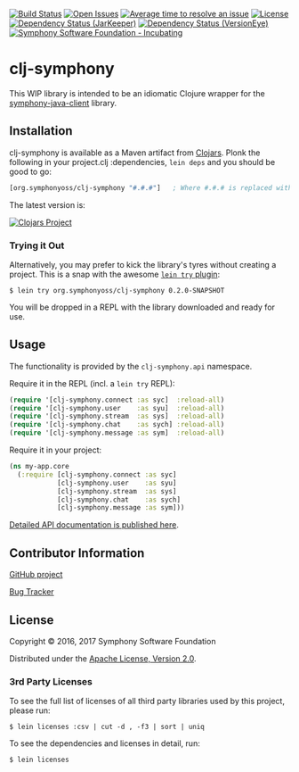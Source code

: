 [![Build Status](https://travis-ci.org/symphonyoss/clj-symphony.svg?branch=master)](https://travis-ci.org/symphonyoss/clj-symphony)
[![Open Issues](https://img.shields.io/github/issues/symphonyoss/clj-symphony.svg)](https://github.com/symphonyoss/clj-symphony/issues)
[![Average time to resolve an issue](http://isitmaintained.com/badge/resolution/symphonyoss/clj-symphony.svg)](http://isitmaintained.com/project/symphonyoss/clj-symphony "Average time to resolve an issue")
[![License](https://img.shields.io/github/license/symphonyoss/clj-symphony.svg)](https://github.com/symphonyoss/clj-symphony/blob/master/LICENSE)
[![Dependency Status (JarKeeper)](http://jarkeeper.com/symphonyoss/clj-symphony/status.svg)](http://jarkeeper.com/symphonyoss/clj-symphony)
[![Dependency Status (VersionEye)](https://www.versioneye.com/user/projects/588f210f683c11004fc6c8d7/badge.svg?style=flat-round)](https://www.versioneye.com/user/projects/588f210f683c11004fc6c8d7)
[![Symphony Software Foundation - Incubating](https://cdn.rawgit.com/symphonyoss/contrib-toolbox/master/images/ssf-badge-incubating.svg)](https://symphonyoss.atlassian.net/wiki/display/FM/Incubating)

# clj-symphony

This WIP library is intended to be an idiomatic Clojure wrapper for the [symphony-java-client](https://github.com/symphonyoss/symphony-java-client) library.

## Installation

clj-symphony is available as a Maven artifact from [Clojars](https://clojars.org/org.symphonyoss/clj-symphony).
Plonk the following in your project.clj :dependencies, `lein deps` and you should be good to go:

```clojure
[org.symphonyoss/clj-symphony "#.#.#"]   ; Where #.#.# is replaced with an actual version number
```

The latest version is:

[![Clojars Project](https://img.shields.io/clojars/v/org.symphonyoss/clj-symphony.svg)](https://clojars.org/org.symphonyoss/clj-symphony)

### Trying it Out
Alternatively, you may prefer to kick the library's tyres without creating a project.  This is a snap with the awesome [`lein try` plugin](https://github.com/rkneufeld/lein-try):

```shell
$ lein try org.symphonyoss/clj-symphony 0.2.0-SNAPSHOT
```

You will be dropped in a REPL with the library downloaded and ready for use.

## Usage

The functionality is provided by the `clj-symphony.api` namespace.

Require it in the REPL (incl. a `lein try` REPL):

```clojure
(require '[clj-symphony.connect :as syc]  :reload-all)
(require '[clj-symphony.user    :as syu]  :reload-all)
(require '[clj-symphony.stream  :as sys]  :reload-all)
(require '[clj-symphony.chat    :as sych] :reload-all)
(require '[clj-symphony.message :as sym]  :reload-all)
```

Require it in your project:

```clojure
(ns my-app.core
  (:require [clj-symphony.connect :as syc]
            [clj-symphony.user    :as syu]
            [clj-symphony.stream  :as sys]
            [clj-symphony.chat    :as sych]
            [clj-symphony.message :as sym]))
```

[Detailed API documentation is published here](https://symphonyoss.github.io/clj-symphony/).

## Contributor Information

[GitHub project](https://github.com/symphonyoss/clj-symphony)

[Bug Tracker](https://github.com/symphonyoss/clj-symphony/issues)

## License

Copyright © 2016, 2017 Symphony Software Foundation

Distributed under the [Apache License, Version 2.0](http://www.apache.org/licenses/LICENSE-2.0).

### 3rd Party Licenses

To see the full list of licenses of all third party libraries used by this project, please run:

```shell
$ lein licenses :csv | cut -d , -f3 | sort | uniq
```

To see the dependencies and licenses in detail, run:

```shell
$ lein licenses
```
